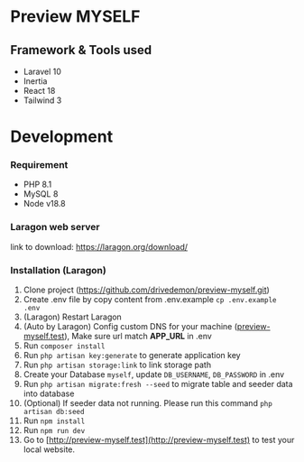 # Preview MYSELF

## Framework & Tools used

- Laravel 10
- Inertia
- React 18
- Tailwind 3

# Development

### Requirement

- PHP 8.1
- MySQL 8
- Node v18.8

### Laragon web server
link to download: https://laragon.org/download/

### Installation (Laragon)

1. Clone project (https://github.com/drivedemon/preview-myself.git)
2. Create .env file by copy content from .env.example `cp .env.example .env`
3. (Laragon) Restart Laragon
4. (Auto by Laragon) Config custom DNS for your machine ([preview-myself.test](http://oop-solid-design-with-laravel.local)), Make sure url match
   **APP_URL** in .env
5. Run `composer install`
6. Run `php artisan key:generate` to generate application key
7. Run `php artisan storage:link` to link storage path
7. Create your Database `myself`, update `DB_USERNAME`, `DB_PASSWORD` in .env
8. Run `php artisan migrate:fresh --seed` to migrate table and seeder data into database
9. (Optional) If seeder data not running. Please run this command `php artisan db:seed`
8. Run `npm install`
8. Run `npm run dev`
9. Go to [http://preview-myself.test](http://preview-myself.test) to test your local website.
